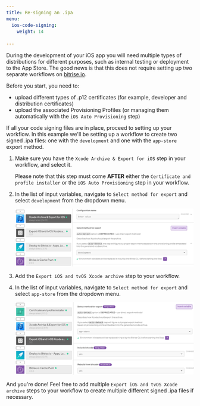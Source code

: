 ```yaml
---
title: Re-signing an .ipa
menu:
  ios-code-signing:
    weight: 14

---
```

During the development of your iOS app you will need multiple types of distributions for different purposes, such as internal testing or deployment to the App Store. The good news is that this does not require setting up two separate workflows on [bitrise.io](https://www.bitrise.io).

Before you start, you need to:

* upload different types of .p12 certificates (for example, developer and distribution certificates)
* upload the associated Provisioning Profiles (or managing them automatically with the `iOS Auto Provisioning` step)

If all your code signing files are in place, proceed to setting up your workflow. In this example we'll be setting up a workflow to create two signed .ipa files: one with the `development` and one with the `app-store` export method.

1. Make sure you have the `Xcode Archive & Export for iOS` step in your workflow, and select it.

   Please note that this step must come **AFTER** either the `Certificate and profile installer` or the `iOS Auto Provisioning` step in your workflow.
2. In the list of input variables, navigate to `Select method for export` and select `development` from the dropdown menu.

   ![](/img/development-select-method-for-export.png)
3. Add the `Export iOS and tvOS Xcode archive` step to your workflow.
4. In the list of input variables, navigate to `Select method for export` and select `app-store` from the dropdown menu.

	![](/img/app-store-export-method-2.png)

And you're done! Feel free to add multiple `Export iOS and tvOS Xcode archive` steps to your workflow to create multiple different signed .ipa files if necessary.